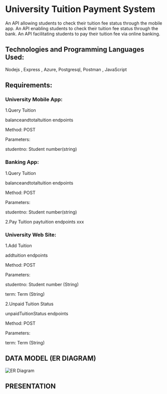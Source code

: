 # University Tuition Payment System
An API allowing students to check their tuition fee status through the mobile app.
An API enabling students to check their tuition fee status through the bank.
An API facilitating students to pay their tuition fee via online banking.

## Technologies and Programming Languages Used:
Nodejs , Express , Azure, Postgresql, Postman , JavaScript

## Requirements:

### University Mobile App:

1.Query Tuition

balanceandtotaltuition endpoints

Method: POST

Parameters:

studentno: Student number(string)

### Banking App:
1.Query Tuition

balanceandtotaltuition endpoints

Method: POST

Parameters: 

studentno: Student number(string)

2.Pay Tuition
paytuition endpoints
xxx

### University Web Site:
1.Add Tuition

addtuition endpoints

Method: POST

Parameters:

studentno: Student number (String)

term: Term (String)

2.Unpaid Tuition Status

unpaidTuitionStatus endpoints

Method: POST

Parameters:

term: Term (String)

## DATA MODEL (ER DIAGRAM)

![ER Diagram](https://github.com/gultenguzel/maya/assets/140374859/24843e46-8597-404a-9a20-e444129dce5c)

## PRESENTATION




